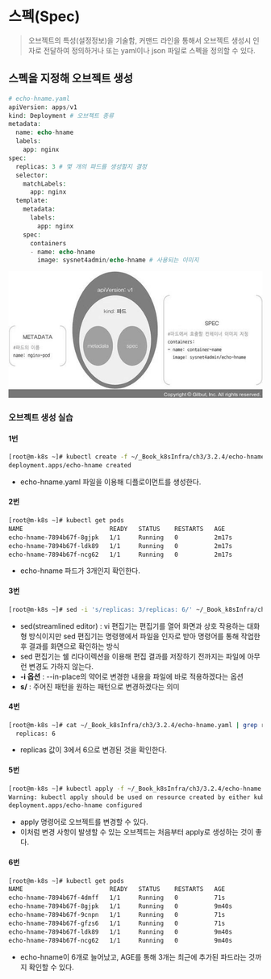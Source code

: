 # 스펙(Spec)
> 오브젝트의 특성(설정정보)을 기술함, 커맨드 라인을 통해서 오브젝트 생성시 인자로 전달하여 정의하거나 또는 yaml이나 json 파일로 스펙을 정의할 수 있다.

## 스펙을 지정해 오브젝트 생성
```php
# echo-hname.yaml
apiVersion: apps/v1
kind: Deployment # 오브젝트 종류
metadata:
  name: echo-hname
  labels:
    app: nginx
spec:
  replicas: 3 # 몇 개의 파드를 생성할지 결정
  selector:
    matchLabels:
      app: nginx
  template:
    metadata:
      labels:
        app: nginx
    spec:
      containers
      - name: echo-hname
        image: sysnet4admin/echo-hname # 사용되는 이미지
```

<p align="center"><img src="../images/yaml_struct.jpg" width="600"></p>


### 오브젝트 생성 실습

#### 1번
```bash
[root@m-k8s ~]# kubectl create -f ~/_Book_k8sInfra/ch3/3.2.4/echo-hname.yaml
deployment.apps/echo-hname created
```
- echo-hname.yaml 파일을 이용해 디플로이먼트를 생성한다.

#### 2번
```bash
[root@m-k8s ~]# kubectl get pods
NAME                        READY   STATUS    RESTARTS   AGE
echo-hname-7894b67f-8gjpk   1/1     Running   0          2m17s
echo-hname-7894b67f-ldk89   1/1     Running   0          2m17s
echo-hname-7894b67f-ncg62   1/1     Running   0          2m17s
```
- echo-hname 파드가 3개인지 확인한다.

#### 3번
```bash
[root@m-k8s ~]# sed -i 's/replicas: 3/replicas: 6/' ~/_Book_k8sInfra/ch3/3.2.4/echo-hname.yaml
```
- sed(streamlined editor) : vi 편집기는 편집기를 열어 화면과 상호 작용하는 대화형 방식이지만 sed 편집기는 명령행에서 파일을 인자로 받아 명령어를 통해 작업한 후 결과를 화면으로 확인하는 방식
- sed 편집기는 쉘 리다이렉션을 이용해 편집 결과를 저장하기 전까지는 파일에 아무런 변경도 가하지 않는다.
- __-i 옵션__ : --in-place의 약어로 변경한 내용을 파일에 바로 적용하겠다는 옵션
- __s/__ : 주어진 패턴을 원하는 패턴으로 변경하겠다는 의미

#### 4번
```bash
[root@m-k8s ~]# cat ~/_Book_k8sInfra/ch3/3.2.4/echo-hname.yaml | grep replicas
  replicas: 6
```
- replicas 값이 3에서 6으로 변경된 것을 확인한다.

#### 5번
```bash
[root@m-k8s ~]# kubectl apply -f ~/_Book_k8sInfra/ch3/3.2.4/echo-hname.yaml
Warning: kubectl apply should be used on resource created by either kubectl create --save-config or kubectl apply
deployment.apps/echo-hname configured
```

- apply 명령어로 오브젝트를 변경할 수 있다.
- 이처럼 변경 사항이 발생할 수 있는 오브젝트는 처음부터 apply로 생성하는 것이 좋다.

#### 6번
```bash
[root@m-k8s ~]# kubectl get pods
NAME                        READY   STATUS    RESTARTS   AGE
echo-hname-7894b67f-4dmff   1/1     Running   0          71s
echo-hname-7894b67f-8gjpk   1/1     Running   0          9m40s
echo-hname-7894b67f-9cnpn   1/1     Running   0          71s
echo-hname-7894b67f-gfzs6   1/1     Running   0          71s
echo-hname-7894b67f-ldk89   1/1     Running   0          9m40s
echo-hname-7894b67f-ncg62   1/1     Running   0          9m40s
```

- echo-hname이 6개로 늘어났고, AGE를 통해 3개는 최근에 추가된 파드라는 것까지 확인할 수 있다.












